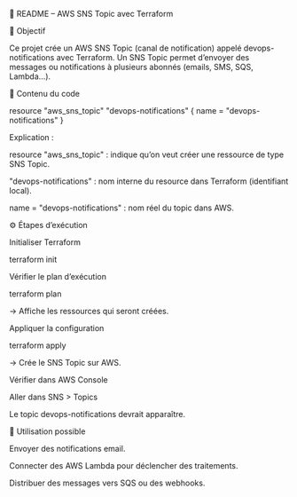 📘 README – AWS SNS Topic avec Terraform

🎯 Objectif

Ce projet crée un AWS SNS Topic (canal de notification) appelé devops-notifications avec Terraform.
Un SNS Topic permet d’envoyer des messages ou notifications à plusieurs abonnés (emails, SMS, SQS, Lambda…).

📂 Contenu du code

resource "aws_sns_topic" "devops-notifications" {
  name = "devops-notifications"
}

Explication :

resource "aws_sns_topic" : indique qu’on veut créer une ressource de type SNS Topic.

"devops-notifications" : nom interne du resource dans Terraform (identifiant local).

name = "devops-notifications" : nom réel du topic dans AWS.

⚙️ Étapes d’exécution

Initialiser Terraform

terraform init


Vérifier le plan d’exécution

terraform plan


→ Affiche les ressources qui seront créées.

Appliquer la configuration

terraform apply


→ Crée le SNS Topic sur AWS.

Vérifier dans AWS Console

Aller dans SNS > Topics

Le topic devops-notifications devrait apparaître.

📌 Utilisation possible

Envoyer des notifications email.

Connecter des AWS Lambda pour déclencher des traitements.

Distribuer des messages vers SQS ou des webhooks.